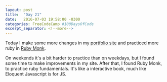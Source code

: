 ```yaml
---
layout: post
title:  "Day 21"
date:   2016-07-03 19:58:00 -0300
categories: FreeCodeCamp #100DaysOfCode
excerpt_separator: <!--more-->
---
```


Today I make some more changes in my [portfolio site](http://gionaufal.com) and practiced more ruby in [Ruby Monk](http://rubymonk.com).
<!--more-->

On weekends it's a bit harder to practice than on weekdays, but I found some time to make improvements in my site. After that, I found Ruby Monk, to practice ruby fundamentals. It's like a interactive book, much like Eloquent Javascript is for JS.